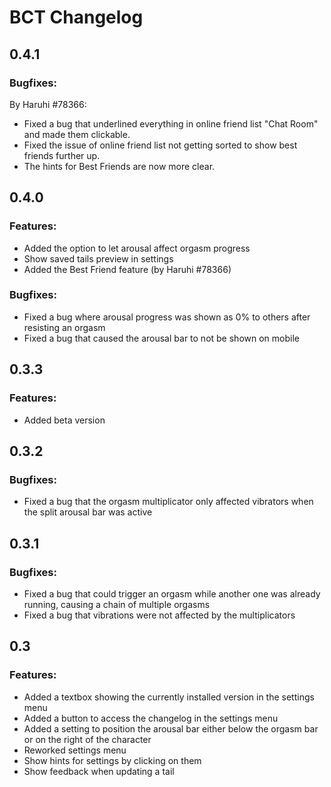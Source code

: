# BCT Changelog
## 0.4.1
### Bugfixes:
By Haruhi #78366: 
- Fixed a bug that underlined everything in online friend list "Chat Room" and made them clickable.
- Fixed the issue of online friend list not getting sorted to show best friends further up.
- The hints for Best Friends are now more clear.

## 0.4.0
### Features:
- Added the option to let arousal affect orgasm progress
- Show saved tails preview in settings
- Added the Best Friend feature (by Haruhi #78366)

### Bugfixes:
- Fixed a bug where arousal progress was shown as 0% to others after resisting an orgasm
- Fixed a bug that caused the arousal bar to not be shown on mobile

## 0.3.3
### Features:
- Added beta version

## 0.3.2
### Bugfixes:
- Fixed a bug that the orgasm multiplicator only affected vibrators when the split arousal bar was active

## 0.3.1
### Bugfixes:
- Fixed a bug that could trigger an orgasm while another one was already running, causing a chain of multiple orgasms
- Fixed a bug that vibrations were not affected by the multiplicators

## 0.3
### Features:
- Added a textbox showing the currently installed version in the settings menu
- Added a button to access the changelog in the settings menu
- Added a setting to position the arousal bar either below the orgasm bar or on the right of the character
- Reworked settings menu
- Show hints for settings by clicking on them
- Show feedback when updating a tail
